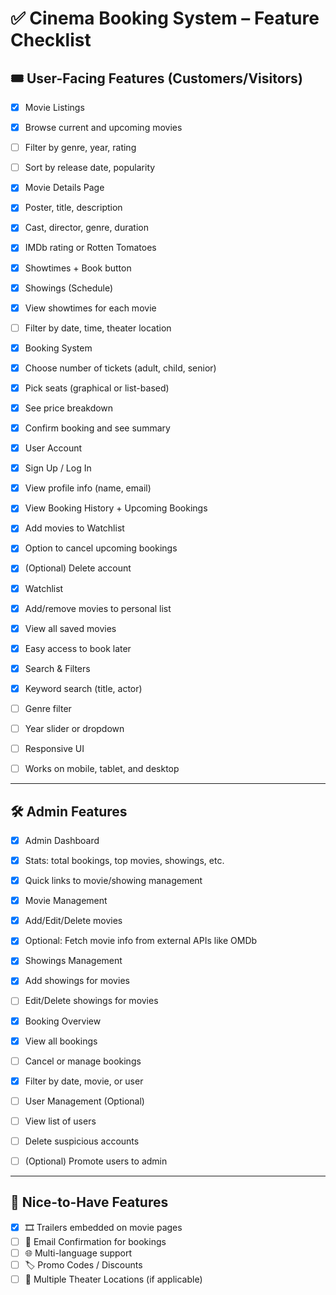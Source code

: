 # ✅ Cinema Booking System – Feature Checklist

## 🎟 User-Facing Features (Customers/Visitors)

- [x] Movie Listings
- [x] Browse current and upcoming movies
- [ ] Filter by genre, year, rating
- [ ] Sort by release date, popularity

- [x] Movie Details Page
- [x] Poster, title, description
- [x] Cast, director, genre, duration
- [x] IMDb rating or Rotten Tomatoes
- [x] Showtimes + Book button

- [x] Showings (Schedule)
- [x] View showtimes for each movie
- [ ] Filter by date, time, theater location

- [x] Booking System
- [x] Choose number of tickets (adult, child, senior)
- [x] Pick seats (graphical or list-based)
- [x] See price breakdown
- [x] Confirm booking and see summary

- [x] User Account
- [x] Sign Up / Log In
- [x] View profile info (name, email)
- [x] View Booking History + Upcoming Bookings
- [x] Add movies to Watchlist
- [x] Option to cancel upcoming bookings
- [x] (Optional) Delete account

- [x] Watchlist
- [x] Add/remove movies to personal list
- [x] View all saved movies
- [x] Easy access to book later

- [x] Search & Filters
- [x] Keyword search (title, actor)
- [ ] Genre filter
- [ ] Year slider or dropdown

- [ ] Responsive UI
- [ ] Works on mobile, tablet, and desktop

---

## 🛠 Admin Features

- [x] Admin Dashboard
- [x] Stats: total bookings, top movies, showings, etc.
- [x] Quick links to movie/showing management

- [x] Movie Management
- [x] Add/Edit/Delete movies
- [x] Optional: Fetch movie info from external APIs like OMDb

- [x] Showings Management
- [x] Add showings for movies
- [ ] Edit/Delete showings for movies

- [x] Booking Overview
- [x] View all bookings
- [ ] Cancel or manage bookings
- [x] Filter by date, movie, or user

- [ ] User Management (Optional)
- [ ] View list of users
- [ ] Delete suspicious accounts
- [ ] (Optional) Promote users to admin

---

## 🧠 Nice-to-Have Features

- [x] 🎞 Trailers embedded on movie pages
- [ ] 🧾 Email Confirmation for bookings
- [ ] 🌐 Multi-language support
- [ ] 🏷️ Promo Codes / Discounts
- [ ] 📍 Multiple Theater Locations (if applicable)
